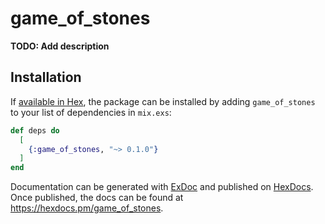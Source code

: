 # game_of_stones

**TODO: Add description**

## Installation

If [available in Hex](https://hex.pm/docs/publish), the package can be installed
by adding `game_of_stones` to your list of dependencies in `mix.exs`:

```elixir
def deps do
  [
    {:game_of_stones, "~> 0.1.0"}
  ]
end
```

Documentation can be generated with [ExDoc](https://github.com/elixir-lang/ex_doc)
and published on [HexDocs](https://hexdocs.pm). Once published, the docs can
be found at <https://hexdocs.pm/game_of_stones>.

